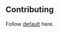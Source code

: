 ## Contributing 

Follow [default](https://github.com/NeonGamerBot-QK/.github/CONTRIBUTING.md) here.
